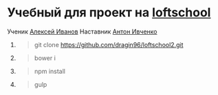Учебный для проект на [loftschool](https://loftschool.com/)
=====================
Ученик [Алексей Иванов](https://vk.com/dragin_bld)
Наставник  [Антон Ивченко](https://vk.com/ivchenko_anton)

1. >git clone https://github.com/dragin96/loftschool2.git
2. >bower i
3. >npm install
3. >gulp
